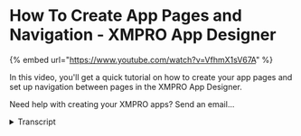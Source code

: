 # How To Create App Pages and Navigation - XMPRO App Designer
{% embed url="https://www.youtube.com/watch?v=VfhmX1sV67A" %}



In this video, you'll get a quick tutorial on how to create your app pages and set up navigation between pages in the XMPRO App Designer.

Need help with creating your XMPRO apps? Send an email...
<details>
<summary>Transcript</summary>In this video, you'll get a quick tutorial on how to create your app pages and set up navigation between pages in the XMPRO App Designer.

Need help with creating your XMPRO apps? Send an email...
hello and welcome to another training

video from XM pro today we'll be looking

at how to create app pages and how to

create navigation flow between pages as

a prerequisite you should have already

gone through the video on how to create

an application if not then I recommend

doing that first now assuming that

you've already created a blank app the

app will be created with a landing page

I've added some texts to my landing page

to spice it up a little bit the landing

page is the first page that you will see

when running the app some apps will only

need one page but most likely your

application will need more pages to

display information and to do that

different actions to create a new page

press the plus button this will bring up

a form to fill in with the name of the

new page and the theme end of this

information and press add this will

create a blank page you can see how the

page looks from run time by pressing the

launch button blank pages are created

with the button that navigates you back

to the landing page however as it is

right now you won't actually be able to

get to the new page from the landing

page what we can do

to allow navigation to the new page is

to go into the landing page and add any

action block I will add a button but

this will work for any action component

now I will select the button and go

through its block properties you can

also double click the box to do this go

into action properties and make the

action navigate to page then select the

page that you want to navigate to I'm

also going to give the button some text

now we can save the page and see how

this looks when you run the application

so this is your landing page in the

button which has the action go to

secondary page and you click on it you

get to the secretary page and there's

your button to go back to the landing

page again

that's how you create app pages and

navigate between them
</details>